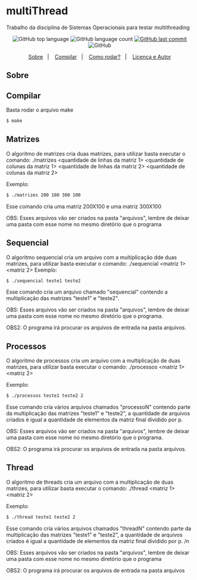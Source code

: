 # multiThread
Trabalho da disciplina de Sistemas Operacionais para testar multithreading 
<p align="center">
  <img alt="GitHub top language" src="https://img.shields.io/github/languages/top/croc31/multiThread.svg?color=5863d2">

  <img alt="GitHub language count" src="https://img.shields.io/github/languages/count/croc31/multiThread.svg?color=5863d2">
  
  <a href="https://github.com/croc31/multiThread/commits/main">
    <img alt="GitHub last commit" src="https://img.shields.io/github/last-commit/croc31/multiThread?color=5863d2">
  </a>

  <img alt="GitHub" src="https://img.shields.io/github/license/croc31/multiThread?color=5863d2">
</p>

<p align="center">
  <a href="#sobre">Sobre</a>&nbsp;&nbsp;&nbsp;|&nbsp;&nbsp;&nbsp;
  <a href="#compilar">Compilar</a>&nbsp;&nbsp;&nbsp;|&nbsp;&nbsp;&nbsp;
  <a href="#matrizes">Como rodar?</a>&nbsp;&nbsp;&nbsp;|&nbsp;&nbsp;&nbsp;
  <a href="#licença-e-autor">Licença e Autor</a>
</p>

## Sobre 

## Compilar
Basta rodar o arquivo make
```bash
$ make
```
## Matrizes
 O algoritmo de matrizes cria duas matrizes, para utilizar basta executar o comando:
 ./matrizes <quantidade de linhas da matriz 1> <quantidade de colunas da matriz 1> <quantidade de linhas da matriz 2> <quantidade de colunas da matriz 2>
 
 Exemplo:
 ```bash
$ ./matrizes 200 100 300 100
```
 Esse comando cria uma matriz 200X100 e uma matriz 300X100
 
 OBS: Esses arquivos vão ser criados na pasta "arquivos", lembre de deixar uma pasta com esse nome no mesmo diretório que o programa
 
## Sequencial
 O algoritmo sequencial cria um arquivo com a multiplicação dde duas matrizes, para utilizar basta executar o comando:
 ./sequencial <matriz 1> <matriz 2>
 Exemplo:
 ```bash
$ ./sequencial teste1 teste2
```
Esse comando cria um arquivo chamado "sequencial" contendo a multiplicação das matrizes "teste1" e "teste2".

OBS: Esses arquivos vão ser criados na pasta "arquivos", lembre de deixar uma pasta com esse nome no mesmo diretório que o programa.

OBS2: O programa irá procurar os arquivos de entrada na pasta arquivos.

## Processos
 O algoritmo de processos cria um arquivo com a multiplicação de duas matrizes, para utilizar basta executar o comando:
 ./processos <matriz 1> <matriz 2>  <p>
 Exemplo:
 ```bash
$ ./processos teste1 teste2 2
```
Esse comando cria vários arquivos chamados "processoN" contendo parte da multiplicação das matrizes "teste1" e "teste2", a quantidade de arquivos criados é igual a quantidade de elementos da matriz final dividido por p.
  
OBS: Esses arquivos vão ser criados na pasta "arquivos", lembre de deixar uma pasta com esse nome no mesmo diretório que o programa.
  
OBS2: O programa irá procurar os arquivos de entrada na pasta arquivos.
  
## Thread
 O algoritmo de threads cria um arquivo com a multiplicação de duas matrizes, para utilizar basta executar o comando:
 ./thread <matriz 1> <matriz 2>  <p>
 Exemplo:
 ```bash
$ ./thread teste1 teste2 2
```
Esse comando cria vários arquivos chamados "threadN" contendo parte da multiplicação das matrizes "teste1" e "teste2", a quantidade de arquivos criados é igual a quantidade de elementos da matriz final dividido por p. /n

OBS: Esses arquivos vão ser criados na pasta "arquivos", lembre de deixar uma pasta com esse nome no mesmo diretório que o programa

OBS2: O programa irá procurar os arquivos de entrada na pasta arquivos
 
